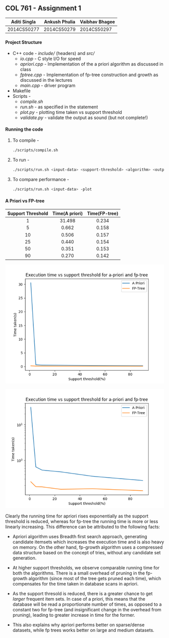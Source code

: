 ## COL 761 - Assignment 1

| Aditi Singla | Ankush Phulia | Vaibhav Bhagee |
| ------------ | ------------- | -------------- |
| 2014CS50277  | 2014CS50279   | 2014CS50297    |


#### Project Structure

* C++ code - *include/* (headers) and *src/*
  * *io.cpp* - C style I/O for speed
  * *apriori.cpp* - Implementation of the a priori algorithm as discussed in class
  * *fptree.cpp* - Implementation of fp-tree construction and growth as discussed in the lectures
  * *main.cpp* - driver program
* Makefile
* Scripts - 
  * *compile.sh*
  * *run.sh* - as specified in the statement
  * *plot.py* - plotting time taken vs support threshold
  * *validate.py* - validate the output as sound (but not complete!)



#### Running the code

1. To compile -

   ```bash
   ./scripts/compile.sh
   ```

2. To run - 

   ```bash
   ./scripts/run.sh <input-data> <support-threshold> <algorithm> <output-file>
   ```

3. To compare performance - 

   ```bash
   ./scripts/run.sh <input-data> -plot
   ```



#### A Priori vs FP-tree

| Support Threshold | Time(A priori) | Time(FP-tree) |
| :---------------: | :------------: | :-----------: |
|         1         |     31.498     |     0.234     |
|         5         |     0.662      |     0.158     |
|        10         |     0.506      |     0.157     |
|        25         |     0.440      |     0.154     |
|        50         |     0.351      |     0.153     |
|        90         |     0.270      |     0.142     |

![normal](graphs/normal.png)

![log](graphs/log.png)

Clearly the running time for apriori rises exponentially as the support threshold is reduced, whereas for fp-tree the running time is more or less linearly increasing. This difference can be attributed to the following facts:

* Apriori algorithm uses Breadth first search approach, generating candidate itemsets which increases the execution time and is also heavy on memory. On the other hand, fp-growth algorithm uses a compressed data structure based on the concept of tries, without any candidate set generation.

* At higher support thresholds, we observe comparable running time for both the algorithms. There is a small overhead of pruning in the fp-growth algorithm (since most of the tree gets pruned each time), which compensates for the time taken in database scans in apriori. 

* As the support thresold is reduced, there is a greater chance to get *larger* frequent item sets. In case of a priori, this means that the database will be read a proportionate number of times, as opposed to a constant two for fp-tree (and insignificant change in the overhead from pruning), leading to greater increase in time for the former.

* This also explains why apriori performs better on sparse/dense datasets, while fp trees works better on large and medium datasets.